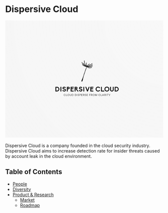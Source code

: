 # Dispersive Cloud

![Team Logo](./logo.png)

Dispersive Cloud is a company founded in the cloud security industry. Dispersive Cloud aims to increase detection rate for insider threats caused by account leak in the cloud environment.

Table of Contents
---

- [People](./team/)
- [Diversity](./team/diversity.md)
- [Product & Research](./product_research/)
    - [Market](./product_research/market.md)
    - [Roadmap](./product_research/roadmap.md)
